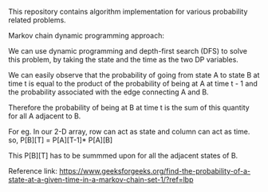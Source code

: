 This repository contains algorithm implementation for various probability related problems.

Markov chain dynamic programming approach:

We can use dynamic programming and depth-first search (DFS) to solve this problem, 
by taking the state and the time as the two DP variables. 

We can easily observe that the probability of going from state A to state B at time t is equal to the 
product of the probability of being at A at time t - 1 and the probability associated with the edge 
connecting A and B. 

Therefore the probability of being at B at time t is the sum of this quantity for all A adjacent to B.

For eg. In our 2-D array, row can act as state and column can act as time.
so, P[B][T]  = P[A][T-1]* P[A][B]

This P[B][T] has to be summmed upon for all the adjacent states of B.

Reference link: https://www.geeksforgeeks.org/find-the-probability-of-a-state-at-a-given-time-in-a-markov-chain-set-1/?ref=lbp